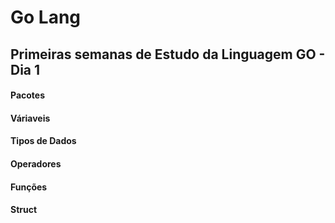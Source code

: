 # Go Lang

## Primeiras semanas de Estudo da Linguagem GO - Dia 1

#### Pacotes
#### Váriaveis
#### Tipos de Dados
#### Operadores
#### Funções
#### Struct
